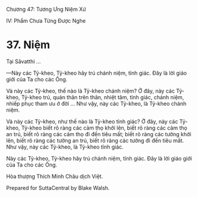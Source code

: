  

Chương 47: Tương Ưng Niệm Xứ

IV: Phẩm Chưa Từng Ðược Nghe

# 37\. Niệm

Tại Sāvatthi …

—Này các Tỷ-kheo, Tỷ-kheo hãy trú chánh niệm, tỉnh giác. Ðây là lời giáo giới của Ta cho các Ông.

Và này các Tỷ-kheo, thế nào là Tỷ-kheo chánh niệm? Ở đây, này các Tỷ-kheo, Tỷ-kheo trú, quán thân trên thân, nhiệt tâm, tỉnh giác, chánh niệm, nhiếp phục tham ưu ở đời … Như vậy, này các Tỷ-kheo, là Tỷ-kheo chánh niệm.

Và này các Tỷ-kheo, như thế nào là Tỷ-kheo tỉnh giác? Ở đây, này các Tỷ-kheo, Tỷ-kheo biết rõ ràng các cảm thọ khởi lên, biết rõ ràng các cảm thọ an trú, biết rõ ràng các cảm thọ đi đến tiêu mất; biết rõ ràng các tưởng khởi lên, biết rõ ràng các tưởng an trú, biết rõ ràng các tưởng đi đến tiêu mất. Như vậy, này các Tỷ-kheo, là Tỷ-kheo tỉnh giác.

Này các Tỷ-kheo, Tỷ-kheo hãy trú chánh niệm, tỉnh giác. Ðây là lời giáo giới của Ta cho các Ông.

Hòa thượng Thích Minh Châu dịch Việt.

Prepared for SuttaCentral by Blake Walsh.